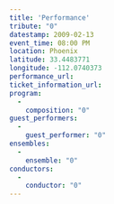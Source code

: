 ```yaml
---
title: 'Performance'
tribute: "0"
datestamp: 2009-02-13
event_time: 08:00 PM
location: Phoenix
latitude: 33.4483771
longitude: -112.0740373
performance_url: 
ticket_information_url: 
program: 
  -
    composition: "0"
guest_performers: 
  -
    guest_performer: "0"
ensembles: 
  -
    ensemble: "0"
conductors: 
  -
    conductor: "0"
---
```

